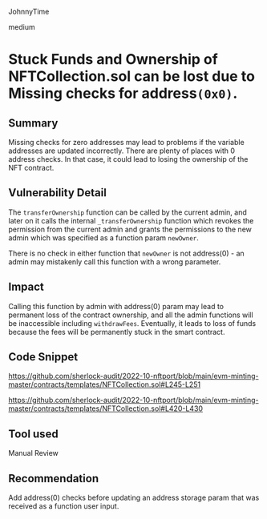 JohnnyTime

medium

# Stuck Funds and Ownership of NFTCollection.sol can be lost due to Missing checks for address`(0x0)`.

## Summary
Missing checks for zero addresses may lead to problems if the variable addresses are updated incorrectly. There are plenty of places with 0 address checks. In that case, it could lead to losing the ownership of the NFT contract.

## Vulnerability Detail
The `transferOwnership` function can be called by the current admin, and later on it calls the internal `_transferOwnership` function which revokes the permission from the current admin and grants the permissions to the new admin which was specified as a function param `newOwner`. 

There is no check in either function that `newOwner` is not address(0) - an admin may mistakenly call this function with a wrong parameter.

## Impact
Calling this function by admin with address(0) param may lead to permanent loss of the contract ownership, and all the admin functions will be inaccessible including `withdrawFees`. Eventually, it leads to loss of funds because the fees will be permanently stuck in the smart contract.

## Code Snippet
https://github.com/sherlock-audit/2022-10-nftport/blob/main/evm-minting-master/contracts/templates/NFTCollection.sol#L245-L251

https://github.com/sherlock-audit/2022-10-nftport/blob/main/evm-minting-master/contracts/templates/NFTCollection.sol#L420-L430

## Tool used
Manual Review

## Recommendation
Add address(0) checks before updating an address storage param that was received as a function user input.
